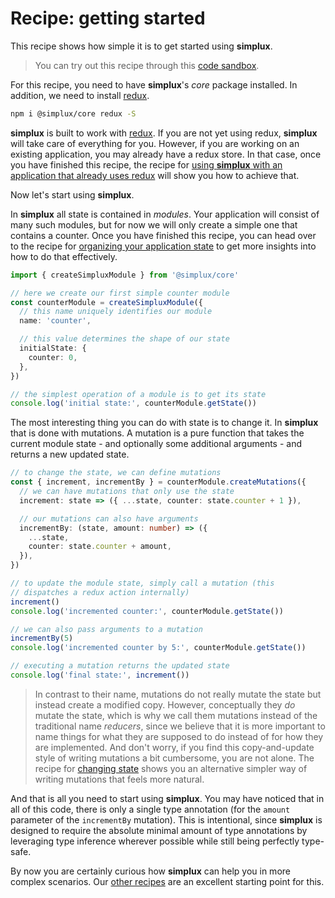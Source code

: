 # Recipe: getting started

This recipe shows how simple it is to get started using **simplux**.

> You can try out this recipe through this [code sandbox](https://codesandbox.io/s/github/MrWolfZ/simplux/tree/master/recipes/basics/getting-started).

For this recipe, you need to have **simplux**'s _core_ package installed. In addition, we need to install [redux](https://redux.js.org/).

```sh
npm i @simplux/core redux -S
```

**simplux** is built to work with [redux](https://redux.js.org/). If you are not yet using redux, **simplux** will take care of everything for you. However, if you are working on an existing application, you may already have a redux store. In that case, once you have finished this recipe, the recipe for [using **simplux** with an application that already uses redux](../using-simplux-with-application-already-using-redux#readme) will show you how to achieve that.

Now let's start using **simplux**.

In **simplux** all state is contained in _modules_. Your application will consist of many such modules, but for now we will only create a simple one that contains a counter. Once you have finished this recipe, you can head over to the recipe for [organizing your application state](../organizing-my-application-state#readme) to get more insights into how to do that effectively.

```ts
import { createSimpluxModule } from '@simplux/core'

// here we create our first simple counter module
const counterModule = createSimpluxModule({
  // this name uniquely identifies our module
  name: 'counter',

  // this value determines the shape of our state
  initialState: {
    counter: 0,
  },
})

// the simplest operation of a module is to get its state
console.log('initial state:', counterModule.getState())
```

The most interesting thing you can do with state is to change it. In **simplux** that is done with mutations. A mutation is a pure function that takes the current module state - and optionally some additional arguments - and returns a new updated state.

```ts
// to change the state, we can define mutations
const { increment, incrementBy } = counterModule.createMutations({
  // we can have mutations that only use the state
  increment: state => ({ ...state, counter: state.counter + 1 }),

  // our mutations can also have arguments
  incrementBy: (state, amount: number) => ({
    ...state,
    counter: state.counter + amount,
  }),
})

// to update the module state, simply call a mutation (this
// dispatches a redux action internally)
increment()
console.log('incremented counter:', counterModule.getState())

// we can also pass arguments to a mutation
incrementBy(5)
console.log('incremented counter by 5:', counterModule.getState())

// executing a mutation returns the updated state
console.log('final state:', increment())
```

> In contrast to their name, mutations do not really mutate the state but instead create a modified copy. However, conceptually they _do_ mutate the state, which is why we call them mutations instead of the traditional name _reducers_, since we believe that it is more important to name things for what they are supposed to do instead of for how they are implemented. And don't worry, if you find this copy-and-update style of writing mutations a bit cumbersome, you are not alone. The recipe for [changing state](../changing-state#readme) shows you an alternative simpler way of writing mutations that feels more natural.

And that is all you need to start using **simplux**. You may have noticed that in all of this code, there is only a single type annotation (for the `amount` parameter of the `incrementBy` mutation). This is intentional, since **simplux** is designed to require the absolute minimal amount of type annotations by leveraging type inference wherever possible while still being perfectly type-safe.

By now you are certainly curious how **simplux** can help you in more complex scenarios. Our [other recipes](../../../../..#recipes) are an excellent starting point for this.
